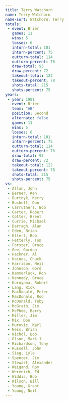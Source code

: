 ```yaml
---
title: Terry Watchorn
name: Terry Watchorn
name-sort: Watchorn, Terry
totals:
 - event: Brier
   games: 11
   wins: 5
   losses: 6
   inturn-total: 101
   inturn-percent: 75
   outturn-total: 114
   outturn-percent: 76
   draw-total: 93
   draw-percent: 72
   takeout-total: 122
   takeout-percent: 78
   shots-total: 215
   shots-percent: 75
years:
 - year: 1981
   event: Brier
   team: "AB"
   position: Second
   alternate: false
   games: 11
   wins: 5
   losses: 6
   inturn-total: 101
   inturn-percent: 75
   outturn-total: 114
   outturn-percent: 76
   draw-total: 93
   draw-percent: 72
   takeout-total: 122
   takeout-percent: 78
   shots-total: 215
   shots-percent: 75
vs:
 - Allan, John
 - Berner, Ken
 - Burtnyk, Kerry
 - Bushell, Don
 - Carruthers, Bob
 - Carter, Robert
 - Cotter, Brent
 - Currie, Michael
 - Darragh, Alan
 - Eden, Brian
 - Ellert, Bob
 - Fetterly, Tom
 - Forster, Bruce
 - Gee, Gordon
 - Hackner, Al
 - Haines, Chuck
 - Harrison, Neil
 - Johnson, Gord
 - Kammerlock, Ron
 - Kennedy, Bruce
 - Kuroyama, Robert
 - Lang, Rick
 - MacDonald, Peter
 - MacDonald, Rod
 - McDonald, Toby
 - McGrath, Jim
 - McPhee, Barry
 - Miller, Jim
 - Mix, Don
 - Murovic, Karl
 - Ness, Brian
 - Nichol, Bob
 - Olson, Mark-1
 - Richardson, Tony
 - Russell, John
 - Sieg, Lyle
 - Spencer, Jim
 - Stewart, Alexander
 - Weigand, Roy
 - Werenich, Ed
 - Widdis, Bob
 - Wilson, Bill
 - Young, Grant
 - Young, Neil
---
```

